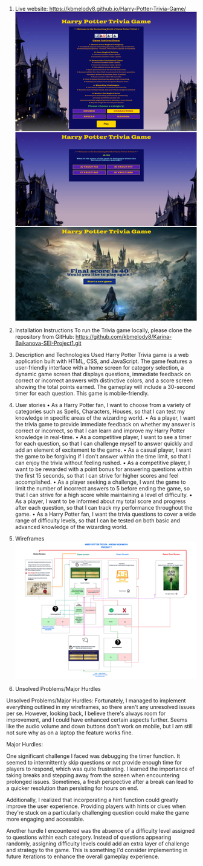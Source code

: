 1. Live website:
https://kbmelody8.github.io/Harry-Potter-Trivia-Game/
![Trivia](./image/trivia-home.png)
![Questions](./image/questions.png)
![Score](./image/score.png)
2. Installation Instructions
To run the Trivia game locally, please clone the repository from GitHub:
https://github.com/kbmelody8/Karina-Baikanova-SEI-Project1.git

3. Description and Technologies Used
Harry Potter Trivia game is a web application built with HTML, CSS, and JavaScript. 
The game features a user-friendly interface with a home screen for category selection, a dynamic game screen that displays questions, immediate feedback on correct or incorrect answers with distinctive colors, and a score screen showing the total points earned. The gameplay will include a 30-second timer for each question.
This game is mobile-friendly.

4. User stories
•	As a Harry Potter fan, I want to choose from a variety of categories such as Spells, Characters, Houses, so that I can test my knowledge in specific areas of the wizarding world.
•	As a player, I want the trivia game to provide immediate feedback on whether my answer is correct or incorrect, so that I can learn and improve my Harry Potter knowledge in real-time.
•	As a competitive player, I want to see a timer for each question, so that I can challenge myself to answer quickly and add an element of excitement to the game.
•	As a casual player, I want the game to be forgiving if I don't answer within the time limit, so that I can enjoy the trivia without feeling rushed.
•	As a competitive player, I want to be rewarded with a point bonus for answering questions within the first 15 seconds, so that I can strive for higher scores and feel accomplished.
•	As a player seeking a challenge, I want the game to limit the number of incorrect answers to 5 before ending the game, so that I can strive for a high score while maintaining a level of difficulty.
•	As a player, I want to be informed about my total score and progress after each question, so that I can track my performance throughout the game.
•	As a Harry Potter fan, I want the trivia questions to cover a wide range of difficulty levels, so that I can be tested on both basic and advanced knowledge of the wizarding world.

5. Wireframes
![Trivia Wireframes](./HP%20Wireframes.png)

6. Unsolved Problems/Major Hurdles

Unsolved Problems/Major Hurdles:
Fortunately, I managed to implement everything outlined in my wireframes, so there aren't any unresolved issues per se. However, looking back, I believe there's always room for improvement, and I could have enhanced certain aspects further. Seems like the audio volume and down buttons don't work on mobile, but I am still not sure why as on a laptop the feature works fine.

Major Hurdles:

One significant challenge I faced was debugging the timer function. It seemed to intermittently skip questions or not provide enough time for players to respond, which was quite frustrating. I learned the importance of taking breaks and stepping away from the screen when encountering prolonged issues. Sometimes, a fresh perspective after a break can lead to a quicker resolution than persisting for hours on end.

Additionally, I realized that incorporating a hint function could greatly improve the user experience. Providing players with hints or clues when they're stuck on a particularly challenging question could make the game more engaging and accessible.

Another hurdle I encountered was the absence of a difficulty level assigned to questions within each category. Instead of questions appearing randomly, assigning difficulty levels could add an extra layer of challenge and strategy to the game. This is something I'd consider implementing in future iterations to enhance the overall gameplay experience.
